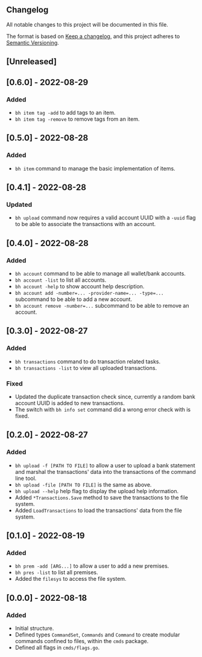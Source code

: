 ## Changelog
All notable changes to this project will be documented in this file.

The format is based on [Keep a changelog](https://keepachangelog.com/en/1.0.0/),
and this project adheres to [Semantic Versioning](https://semver.org/spec/v2.0.0.html).

## [Unreleased]
## [0.6.0] - 2022-08-29
### Added
- `bh item tag -add` to add tags to an item.
- `bh item tag -remove` to remove tags from an item.

## [0.5.0] - 2022-08-28
### Added 
- `bh item` command to manage the basic implementation of items.

## [0.4.1] - 2022-08-28
### Updated
- `bh upload` command now requires a valid account UUID with a `-uuid` flag
to be able to associate the transactions with an account.

## [0.4.0] - 2022-08-28
### Added
- `bh account` command to be able to manage all wallet/bank accounts.
- `bh account -list` to list all accounts.
- `bh account -help` to show account help description.
- `bh account add -number=... -provider-name=... -type=...` subcommand to be 
able to add a new account.
- `bh account remove -number=...` subcommand to be able to remove an account.

## [0.3.0] - 2022-08-27 
### Added
- `bh transactions` command to do transaction related tasks.
- `bh transactions -list` to view all uploaded transactions.

### Fixed
- Updated the duplicate transaction check since, currently a random bank account
UUID is added to new transactions.
- The switch with `bh info set` command did a wrong error check with is fixed.

## [0.2.0] - 2022-08-27
### Added
- `bh upload -f [PATH TO FILE]` to allow a user to upload a bank statement and 
marshal the transactions' data into the transactions of the command line tool.
- `bh upload -file [PATH TO FILE]` is the same as above.
- `bh upload --help` help flag to display the upload help information.
- Added `*Transactions.Save` method to save the transactions to the file system.
- Added `LoadTransactions` to load the transactions' data from the file system.

## [0.1.0] - 2022-08-19
### Added
- `bh prem -add [ARG...]` to allow a user to add a new premises.
- `bh pres -list` to list all premises.
- Added the `filesys` to access the file system. 

## [0.0.0] - 2022-08-18
### Added
- Initial structure.
- Defined types `CommandSet`, `Commands` and `Command` to create modular
commands confined to files, within the `cmds` package.
- Defined all flags in `cmds/flags.go`.

